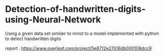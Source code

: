 # Detection-of-handwritten-digits-using-Neural-Network
Using a given data set similair to mnist to a model implemented with python to detect handwritten digits

report : https://www.overleaf.com/project/5e8712e27016db000108dcc9
